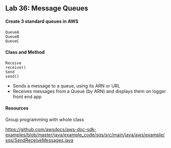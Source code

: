 ## Lab 36: Message Queues
####  Create 3 standard queues in AWS
```
QueueA
QueueB
QueueC
```
#### Class and Method
```
Receive
receive()
Send
send()
```
* Sends a message to a queue, using its ARN or URL
* Receives messages from a Queue (by ARN) and displays them on logger front end app

#### Resources
Group programming with whole class
  
https://github.com/awsdocs/aws-doc-sdk-examples/blob/master/java/example_code/sqs/src/main/java/aws/example/sqs/SendReceiveMessages.java